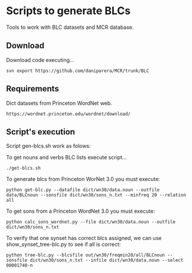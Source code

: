 Scripts to generate BLCs
=======

Tools to work with BLC datasets and MCR database.

Download
-------

Download code executing...
```
svn export https://github.com/daniparera/MCR/trunk/BLC
```

Requirements
-------

Dict datasets from Princeton WordNet web.
```
https://wordnet.princeton.edu/wordnet/download/
```

Script's execution
-------

Script gen-blcs.sh work as folows:

To get nouns and verbs BLC lists execute script...
```
./get-blcs.sh
```

To generate blcs from Princeton WorNet 3.0 you must execute:
```
python get-blc.py --datafile dict/wn30/data.noun --outfile data/BLCnoun --sonsfile dict/wn30/sons_n.txt --minfreq 20 --relation all
```

To get sons from a Princeton WordNet 3.0 you must execute:
```
python calc_sons_wordnet.py --file dict/wn30/data.noun --outfile dict/wn30/sons_n.txt
```

To verify that one synset has correct blcs assigned, we can use show_synset_tree-blc.py to see if all is correct:
```
python tree-blc.py --blcsfile out/wn30/freqmin20/all/BLCnoun --sonsfile dict/wn30/sons_n.txt --infile dict/wn30/data.noun --select 00001740-n
```

